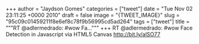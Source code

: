 
+++
author = "Jaydson Gomes"
categories = ["tweet"]
date = "Tue Nov 02 23:11:25 +0000 2010"
draft = false
image = "{TWEET_IMAGE}"
slug = "95c09c01459211f8e6ef8c78f9b56995cd5ad264"
tags = ["tweet"]
title = """RT @adlermedrado: #wow Fa..."""
+++
RT @adlermedrado: #wow Face Detection in Javascript via HTML5 Canvas http://bit.ly/alSO77
